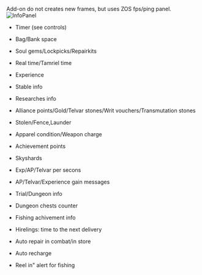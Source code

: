 Add-on do not creates new frames, but uses ZOS fps/ping panel.<br>
![InfoPanel](https://cdn-eso.mmoui.com/preview/pvw14232.png)

- Timer (see controls)
- Bag/Bank space
- Soul gems/Lockpicks/Repairkits
- Real time/Tamriel time
- Experience
- Stable info
- Researches info
- Alliance points/Gold/Telvar stones/Writ vouchers/Transmutation stones
- Stolen/Fence,Launder
- Apparel condition/Weapon charge
- Achievement points
- Skyshards
- Exp/AP/Telvar per secons
- AP/Telvar/Experience gain messages
- Trial/Dungeon info
- Dungeon chests counter
- Fishing achivement info
- Hirelings: time to the next delivery

- Auto repair in combat/in store
- Auto recharge
- Reel in" alert for fishing
